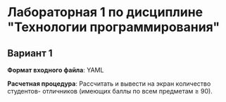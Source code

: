 # Лабораторная 1 по дисциплине "Технологии программирования"

## Вариант 1

**Формат входного файла**: YAML

**Расчетная процедура**: Рассчитать и вывести на экран количество студентов-
отличников (имеющих баллы по всем предметам ≥ 90).